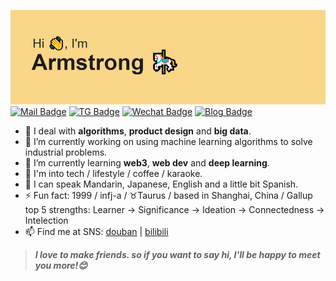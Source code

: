 <!--
**saladassisme/saladassisme** is a ✨ _special_ ✨ repository because its `README.md` (this file) appears on your GitHub profile.

Here are some ideas to get you started:

- 🔭 I’m currently working on ...
- 🌱 I’m currently learning ...
- 👯 I’m looking to collaborate on ...
- 🤔 I’m looking for help with ...
- 💬 Ask me about ...
- 📫 How to reach me: ...
- 😄 Pronouns: ...
- ⚡ Fun fact: ...
-->
![header](/header.png)
[![Mail Badge](https://img.shields.io/badge/Gmail-D14836?style=for-the-badge&logo=gmail&logoColor=white)](mailto:xuting0510@gmail.com)
[![TG Badge](https://img.shields.io/badge/Telegram-2CA5E0?style=for-the-badge&logo=telegram&logoColor=white)](https://t.me/zarmstrong)
[![Wechat Badge](https://img.shields.io/badge/WeChat-07C160?style=for-the-badge&logo=wechat&logoColor=white)](https://d2nvkphgrw.feishu.cn/docs/doccnDaSfuwGGFxz3gnMtnE43fe?from=from_copylink)
[![Blog Badge](https://img.shields.io/badge/website-000000?style=for-the-badge&logo=About.me&logoColor=white)](https://hugo-stack-theme-mod-phi.vercel.app/)



- 🔫 I deal with **algorithms**, **product design** and **big data**.
- 🔭 I’m currently working on using machine learning algorithms to solve industrial problems. 
- 🌱 I’m currently learning **web3**, **web dev** and **deep learning**.
- 🎃 I'm into tech / lifestyle / coffee / karaoke.   
- 🎀 I can speak Mandarin, Japanese, English and a little bit Spanish.
- ⚡ Fun fact: 1999 / infj-a / ♉Taurus / based in Shanghai, China / Gallup top 5 strengths: Learner → Significance → Ideation → Connectedness → Intelection
- 📫 Find me at SNS: [douban](https://www.douban.com/people/163381607/?_i=1559361moRsVO2) | [bilibili](https://space.bilibili.com/18235453) 

> ***I love to make friends. so if you want to say hi, I'll be happy to meet you more!😊***
